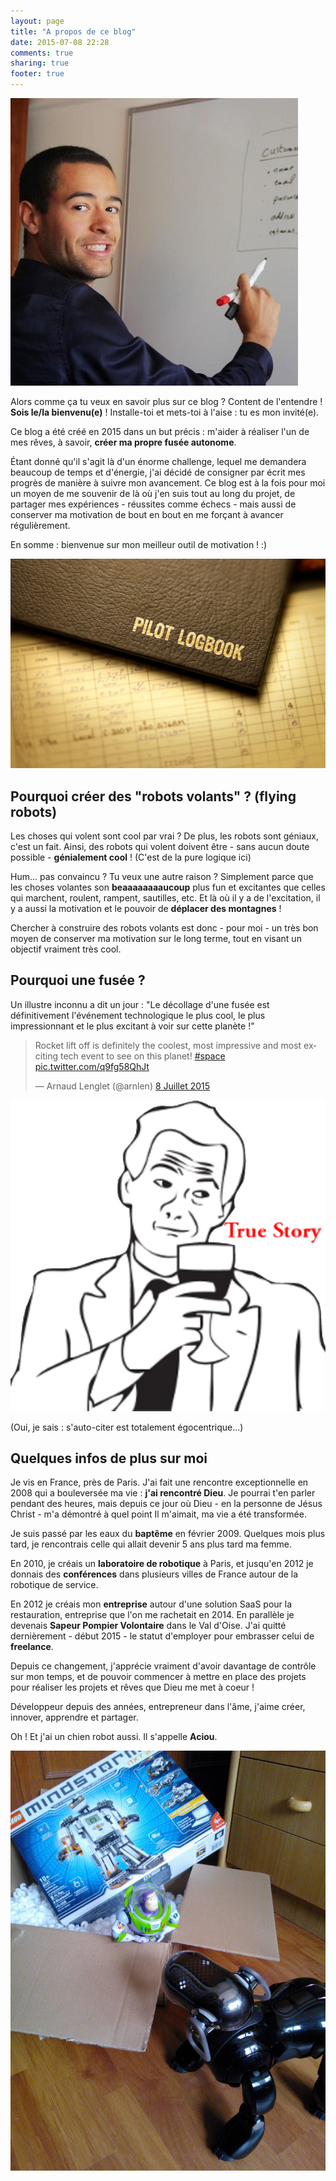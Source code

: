 ```yaml
---
layout: page
title: "A propos de ce blog"
date: 2015-07-08 22:28
comments: true
sharing: true
footer: true
---
```


<img class="about-profile-image" alt="Arnaud Lenglet - Robotics and space enthusiast" src="/images/Arnaud Lenglet GitHub.jpeg">

Alors comme ça tu veux en savoir plus sur ce blog ? Content de l'entendre ! **Sois le/la bienvenu(e)** ! Installe-toi et mets-toi à l'aise : tu es mon invité(e).

Ce blog a été créé en 2015 dans un but précis : m'aider à réaliser l'un de mes rêves, à savoir, **créer ma propre fusée autonome**.

Étant donné qu'il s'agit là d'un énorme challenge, lequel me demandera beaucoup de temps et d'énergie, j'ai décidé de consigner par écrit mes progrès de manière à suivre mon avancement. Ce blog est à la fois pour moi un moyen de me souvenir de là où j'en suis tout au long du projet, de partager mes expériences - réussites comme échecs - mais aussi de conserver ma motivation de bout en bout en me forçant à avancer régulièrement.

En somme : bienvenue sur mon meilleur outil de motivation ! :)

<p class="image-container">
  <img class="logbook-image" alt="Logbook image" src="/images/Pilot-logbooks-600x399.jpg">
</p>


## Pourquoi créer des "robots volants" ? (flying robots)

Les choses qui volent sont cool par vrai ?
De plus, les robots sont géniaux, c'est un fait.
Ainsi, des robots qui volent doivent être - sans aucun doute possible - **génialement cool** ! (C'est de la pure logique ici)

Hum... pas convaincu ? Tu veux une autre raison ?
Simplement parce que les choses volantes son **beaaaaaaaaucoup** plus fun et excitantes que celles qui marchent, roulent, rampent, sautilles, etc. Et là où il y a de l'excitation, il y a aussi la motivation et le pouvoir de **déplacer des montagnes** !

Chercher à construire des robots volants est donc - pour moi - un très bon moyen de conserver ma motivation sur le long terme, tout en visant un objectif vraiment très cool.


## Pourquoi une fusée ?

Un illustre inconnu a dit un jour : "Le décollage d'une fusée est définitivement l'événement technologique le plus cool, le plus impressionnant et le plus excitant à voir sur cette planète !"

<div class="twitter-card-container">
  <blockquote class="twitter-tweet" lang="fr"><p lang="en" dir="ltr">Rocket lift off is definitely the coolest, most impressive and most exciting tech event to see on this planet! <a href="https://twitter.com/hashtag/space?src=hash">#space</a> <a href="http://t.co/q9fg58QhJt">pic.twitter.com/q9fg58QhJt</a></p>&mdash; Arnaud Lenglet (@arnlen) <a href="https://twitter.com/arnlen/status/618882520679997445">8 Juillet 2015</a></blockquote>
  <script async src="//platform.twitter.com/widgets.js" charset="utf-8"></script>

  <img src="/images/meme/true-story.png">
</div>

(Oui, je sais : s'auto-citer est totalement égocentrique...)


## Quelques infos de plus sur moi

Je vis en France, près de Paris.
J'ai fait une rencontre exceptionnelle en 2008 qui a bouleversée ma vie : **j'ai rencontré Dieu**. Je pourrai t'en parler pendant des heures, mais depuis ce jour où Dieu - en la personne de Jésus Christ - m'a démontré à quel point Il m'aimait, ma vie a été transformée.

Je suis passé par les eaux du **baptême** en février 2009.
Quelques mois plus tard, je rencontrais celle qui allait devenir 5 ans plus tard ma femme.

En 2010, je créais un **laboratoire de robotique** à Paris, et jusqu'en 2012 je donnais des **conférences** dans plusieurs villes de France autour de la robotique de service.

En 2012 je créais mon **entreprise** autour d'une solution SaaS pour la restauration, entreprise que l'on me rachetait en 2014.
En parallèle je devenais **Sapeur Pompier Volontaire** dans le Val d'Oise.
J'ai quitté dernièrement - début 2015 - le statut d'employer pour embrasser celui de **freelance**.

Depuis ce changement, j'apprécie vraiment d'avoir davantage de contrôle sur mon temps, et de pouvoir commencer à mettre en place des projets pour réaliser les projets et rêves que Dieu me met à coeur !

Développeur depuis des années, entrepreneur dans l'âme, j'aime créer, innover, apprendre et partager.

Oh ! Et j'ai un chien robot aussi. Il s'appelle **Aciou**.

<p class="image-container">
  <img class="aciou-image" alt="Here is Aciou, my boy! A nice robot Sony Aibo ERS-7" src="/images/Aciou-Robot-Sony-Aibo-ERS-7.jpg">
</p>